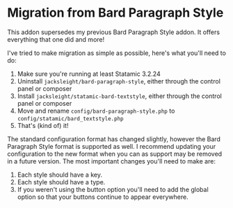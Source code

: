 # Migration from Bard Paragraph Style

This addon supersedes my previous Bard Paragraph Style addon. It offers everything that one did and more!

I've tried to make migration as simple as possible, here's what you'll need to do:

1. Make sure you're running at least Statamic 3.2.24
2. Uninstall `jacksleight/bard-paragraph-style`, either through the control panel or composer
3. Install `jacksleight/statamic-bard-textstyle`, either through the control panel or composer
4. Move and rename `config/bard-paragraph-style.php` to `config/statamic/bard_textstyle.php`
5. That's (kind of) it!

The standard configuration format has changed slightly, however the Bard Paragraph Style format is supported as well. I recommend updating your configuration to the new format when you can as support may be removed in a future version. The most important changes you'll need to make are:

1. Each style should have a key.
2. Each style should have a type.
3. If you weren't using the button option you'll need to add the global option so that your buttons continue to appear everywhere.